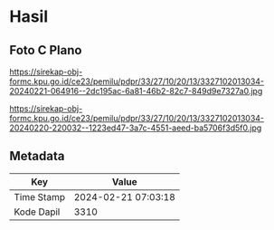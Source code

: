 # Hasil

## Foto C Plano

https://sirekap-obj-formc.kpu.go.id/ce23/pemilu/pdpr/33/27/10/20/13/3327102013034-20240221-064916--2dc195ac-6a81-46b2-82c7-849d9e7327a0.jpg

https://sirekap-obj-formc.kpu.go.id/ce23/pemilu/pdpr/33/27/10/20/13/3327102013034-20240220-220032--1223ed47-3a7c-4551-aeed-ba5706f3d5f0.jpg


## Metadata

| Key        | Value               |
| ---------- | ------------------- |
| Time Stamp | 2024-02-21 07:03:18 |
| Kode Dapil | 3310                |



